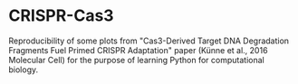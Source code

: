 # CRISPR-Cas3
Reproducibility of some plots from "Cas3-Derived Target DNA Degradation Fragments Fuel Primed CRISPR Adaptation" paper (Künne et al., 2016 Molecular Cell) for the purpose of learning Python for computational biology.

